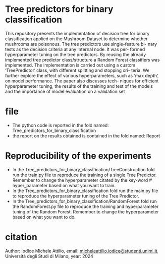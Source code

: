 # Tree predictors for binary classification
This repository presents the implementation of decision tree for binary
classification applied on the Mushroom Dataset to determine whether
mushrooms are poisonous. The tree predictors use single-feature bi-
nary tests as the decision criteria at any internal node. It was per-
formed hyperparameter tuning on the tree predictors. By reusing the
already implemented tree predictor class/structure a Random Forest
classifiers was implemented. The implementation is carried out using a
custom ‘TreePredictor‘ class, with different splitting and stopping cri-
teria. We further explore the effect of various hyperparameters, such
as ‘max depth‘, on model performance. The paper also discusses tech-
niques for efficient hyperparameter tuning, the results of the training
and test of the models and the importance of model evaluation on a
validation set

# file
- The python code is reported in the fold named: Tree_predictors_for_binary_classification
- the report on the results obtained is contained in the fold named: Report

# Reproducibility of the experiments
- In the Tree_predictors_for_binary_classification/TreeConstruction fold run the train.py file 
  to reproduce the training of a single Tree Predictor. 
  Remember to change the hyperparameter citated by the key-word # hyper_parameter based on what you want to train.
- In the Tree_predictors_for_binary_classification fold run the main.py file
  to reproduce the hyperparameter tuning of the Tree Predictor.
- In the Tree_predictors_for_binary_classification/RandomForest fold run the RandomForest.py file
  to reproduce the training and hyperparameter tuning of the Random Forest.
  Remember to change the hyperparameter based on what you want to do.

# citation
Author: Iodice Michele Attilio, 
email: micheleattilio.iodice@studenti.unimi.it,
Università degli Studi di Milano, year: 2024
